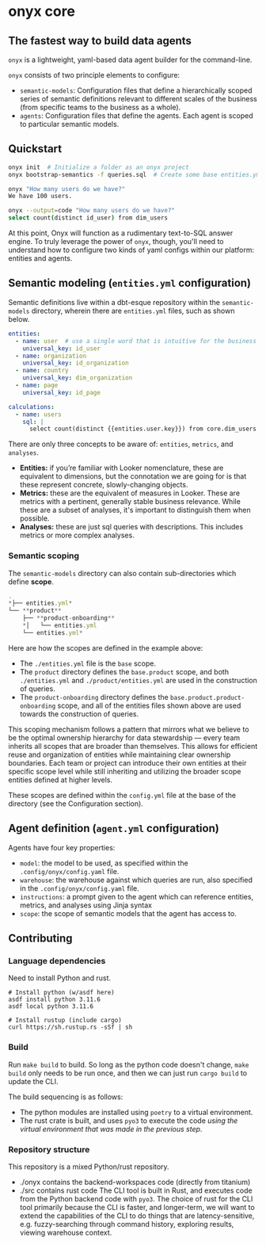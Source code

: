 # onyx core

## The fastest way to build data agents
`onyx` is a lightweight, yaml-based data agent builder for the command-line.

`onyx` consists of two principle elements to configure:
- `semantic-models`: Configuration files that define a hierarchically scoped series of semantic definitions relevant to different scales of the business (from specific teams to the business as a whole).
- `agents`: Configuration files that define the agents. Each agent is scoped to particular semantic models.

## Quickstart
```bash
onyx init  # Initialize a folder as an onyx project
onyx bootstrap-semantics -f queries.sql  # Create some base entities.yml files inferred from a file of SQL queries

onyx "How many users do we have?"
We have 100 users.

onyx --output=code "How many users do we have?"
select count(distinct id_user) from dim_users
```

At this point, Onyx will function as a rudimentary text-to-SQL answer engine. To truly leverage the power of `onyx`, though, you'll need to understand how to configure two kinds of yaml configs within our platform: entities and agents.


## Semantic modeling (`entities.yml` configuration)

Semantic definitions live within a dbt-esque repository within the `semantic-models` directory, wherein there are `entities.yml` files, such as shown below.

```yaml
entities:
  - name: user  # use a single word that is intuitive for the business
    universal_key: id_user
  - name: organization
    universal_key: id_organization
  - name: country
    universal_key: dim_organization
  - name: page
    universal_key: id_page

calculations:
  - name: users
    sql: |
      select count(distinct {{entities.user.key}}) from core.dim_users
```

There are only three concepts to be aware of: `entities`, `metrics`, and `analyses`.

- **Entities:** if you’re familiar with Looker nomenclature, these are equivalent to dimensions, but the connotation we are going for is that these represent concrete, slowly-changing objects.
- **Metrics:** these are the equivalent of measures in Looker. These are metrics with a pertinent, generally stable business relevance. While these are a subset of analyses, it's important to distinguish them when possible.
- **Analyses:** these are just sql queries with descriptions. This includes metrics or more complex analyses.

### Semantic scoping

The `semantic-models` directory can also contain sub-directories which define **scope**. 

```jsx
.
*├── entities.yml*
└── **product**
    ├── **product-onboarding**
    *│   └── entities.yml
    └── entities.yml*
```

Here are how the scopes are defined in the example above:

- The `./entities.yml` file is the `base` scope.
- The `product` directory defines the `base.product` scope, and both `./entities.yml` and `./product/entities.yml` are used in the construction of queries.
- The `product-onboarding` directory defines the `base.product.product-onboarding` scope, and all of the entities files shown above are used towards the construction of queries.

This scoping mechanism follows a pattern that mirrors what we believe to be the optimal ownership hierarchy for data stewardship — every team inherits all scopes that are broader than themselves. This allows for efficient reuse and organization of entities while maintaining clear ownership boundaries. Each team or project can introduce their own entities at their specific scope level while still inheriting and utilizing the broader scope entities defined at higher levels.

These scopes are defined within the `config.yml` file at the base of the directory (see the Configuration section).

## Agent definition (`agent.yml` configuration)
Agents have four key properties:
- `model`: the model to be used, as specified within the `.config/onyx/config.yaml` file.
- `warehouse`: the warehouse against which queries are run, also specified in the `.config/onyx/config.yaml` file.
- `instructions`: a prompt given to the agent which can reference entities, metrics, and analyses using Jinja syntax
- `scope`: the scope of semantic models that the agent has access to.

## Contributing

### Language dependencies
Need to install Python and rust.
```
# Install python (w/asdf here)
asdf install python 3.11.6
asdf local python 3.11.6

# Install rustup (include cargo)
curl https://sh.rustup.rs -sSf | sh
```

### Build
Run `make build` to build.
So long as the python code doesn't change, `make build` only needs to be run once, and then we can just run `cargo build` to update the CLI.

The build sequencing is as follows:
- The python modules are installed using `poetry` to a virtual environment.
- The rust crate is built, and uses `pyo3` to execute the code *using the virtual environment that was made in the previous step*.

### Repository structure
This repository is a mixed Python/rust repository.
- ./onyx contains the backend-workspaces code (directly from titanium)
- ./src contains rust code
The CLI tool is built in Rust, and executes code from the Python backend code with `pyo3`. The choice of rust for the CLI tool primarily because the CLI is faster, and longer-term, we will want to extend the capabilities of the CLI to do things that are latency-sensitive, e.g. fuzzy-searching through command history, exploring results, viewing warehouse context.
